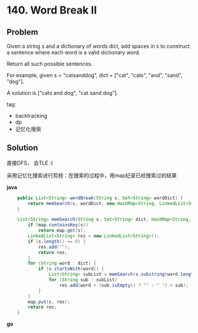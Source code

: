 # 140. Word Break II

## Problem
Given a string s and a dictionary of words dict, add spaces in s to construct a sentence where each word is a valid dictionary word.

Return all such possible sentences.

For example, given
s = "catsanddog",
dict = ["cat", "cats", "and", "sand", "dog"].

A solution is ["cats and dog", "cat sand dog"].

tag:
- backtracking
- dp
- 记忆化搜索

## Solution

直接DFS， 会TLE :(

采用记忆化搜索进行剪枝：在搜索的过程中，用map纪录已经搜索过的结果

**java**
```java
	public List<String> wordBreak(String s, Set<String> wordDict) {
		return memSearch(s, wordDict, new HashMap<String, LinkedList<String>>());
	}

	List<String> memSearch(String s, Set<String> dict, HashMap<String, LinkedList<String>> map) {
		if (map.containsKey(s))
			return map.get(s);
		LinkedList<String> res = new LinkedList<String>();
		if (s.length() == 0) {
			res.add("");
			return res;
		}
		for (String word : dict) {
			if (s.startsWith(word)) {
				List<String> subList = memSearch(s.substring(word.length()), dict, map);
				for (String sub : subList)
					res.add(word + (sub.isEmpty() ? "" : " ") + sub);
			}
		}
		map.put(s, res);
		return res;
	}
```

**go**
```go

```